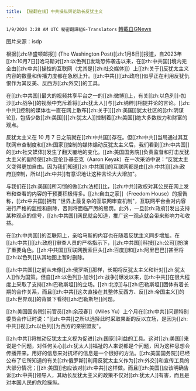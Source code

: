 ```yaml
---
title: 【秘翻在线】中共操纵舆论助长反犹主义
---
```

`1/9/2024 3:28 AM UTC 秘密翻譯組G-Translators` [轉載自GNews](https://gnews.org/articles/2199109)

图片来源：isdp         

根据[[zh:华盛顿邮报]] (The Washington Post)[[zh:1月8日]]报道，自2023年[[zh:10月7日]]哈马斯对[[zh:以色列]]发动恐怖袭击以来，在[[zh:中共国]]境内完全由[[zh:中共]]操控的互联网（尤其是[[zh:社交媒体]]）上[[zh:关于]]反犹太主义内容的数量和传播力度都在急剧上升。[[zh:中共]][[zh:政府]]似乎正在利用反犹仇恨作为其反美、反西方[[zh:外交]]的工具。

在[[zh:中共国]]最大的视频共享平台之一的[[zh:微博]]上，有关[[zh:以色列]]\-加沙[[zh:战争]]的视频中充斥着将[[zh:犹太人]]与[[zh:纳粹]]相提并论的言论。[[zh:中共]]控制的媒体也一直在网上散布[[zh:关于]][[zh:美国]]犹太社区的[[zh:阴谋论]]，包括少数[[zh:美国]][[zh:犹太人]]控制着[[zh:美国]]绝大多数权力和财富的观点。

反犹太主义在 10 月 7 日之前就在[[zh:中共国]]存在。但[[zh:中共]]当局通过其互联网审查制度和[[zh:国家]]控制的媒体煽动反犹太主义后，我们看到[[zh:中共国]]的[[zh:社交媒体]]发生了翻天覆地的变化。[[zh:美国国务院]]负责监督和打击反犹太主义的副特使[[zh:亚伦]]·基亚克（Aaron Keyak）在一次采访中说：“反犹太主义变得更加自由。因为我们知道[[zh:中共国]]的互联网都是由[[zh:中共]][[zh:政府]]控制，所以[[zh:中共]]有意识地让这种言论大大增加"。

与我们在[[zh:美国]]所习惯的做[[zh:法相]]比，[[zh:中共]]政权对其公民在网上发布和查看的内容的干预要积极得多。[[zh:自由之家]]（Freedom House）的报告称，[[zh:中共国]]拥有 "世界上最复杂的互联网审查机制"，互联网平台会对内容进行严格的监控和删除，否则将面临严厉的惩罚。此外，一旦[[zh:政府]]发出支持某种观点的信号，[[zh:中共国]]网民就会知道，推广这一观点就会带来影响力和收益。

在[[zh:中共国]]的互联网上，亲哈马斯的内容也在随着反犹主义同步增加。在[[zh:中共]][[zh:政府]]审查人员的严格指示下，[[zh:中共国]]科技[[zh:公司]]扮演了重要角色。[[zh:中共国]]互联网搜索巨头[[zh:百度]]和[[zh:阿里巴巴]]甚至将[[zh:以色列]]从其地图上暂时删除。

[[zh:中共国]]之前从未像[[zh:俄罗斯]]那样，长期将反犹太主义和针对[[zh:犹太人]]作为国策。但自[[zh:以色列]]\-加沙[[zh:战争]]爆发以来，[[zh:中共]]在很大程度上采取了支持[[zh:巴勒斯坦]]的立场。[[zh:北京]]与[[zh:巴勒斯坦]]团体有着长期的合作关系，而且[[zh:中共]]这次直接在其整体反西方、反[[zh:帝国主义]]的[[zh:世界观]]的背景下看待[[zh:巴勒斯坦]]问题。

[[zh:美国国务院]]前官员[[zh:余茂春]]（Miles Yu）上个月在[[zh:中共]]问题特别委员会作证时说：“[[zh:中共]]之所以选择此时采取果断的反以立场，是因为[[zh:中共]]视[[zh:以色列]]为西方的亲密盟友"。

[[zh:中共]]将推动反犹太主义视为促进[[zh:国家]]利益的工具。这对[[zh:美国]]来说是个问题，对任何关心[[zh:犹太人]]福祉的人来说都是个问题，因为这种思想会传播开来。用好的信息来对抗坏的信息是一个很好的方法。[[zh:美国国务院]]已经公布了它所知道的有关[[zh:俄罗斯]]利用反犹太主义作为[[zh:外交]]和宣传工具的大部分情况；[[zh:美国]]也应该对[[zh:中共]]这样做。而且[[zh:美国]]应该明确告诉[[zh:中共]]领导人，其助长反犹太主义的政策不仅对[[zh:犹太人]]有害，而且是对本国人民的危险操纵。
